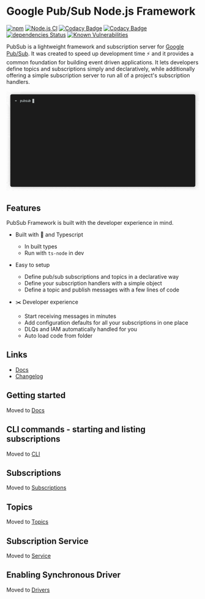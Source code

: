 # Google Pub/Sub Node.js Framework

[![npm](https://img.shields.io/npm/v/@honestfoodcompany/pubsub)](https://www.npmjs.com/package/@honestfoodcompany/pubsub)
[![Node.js CI](https://github.com/deliveryhero/hfc-pubsub/actions/workflows/build.yml/badge.svg)](https://github.com/deliveryhero/hfc-pubsub/actions/workflows/build.yml)
[![Codacy Badge](https://app.codacy.com/project/badge/Grade/70fe253d1da34e8aa16bf37ae613d2fe)](https://www.codacy.com?utm_source=github.com&utm_medium=referral&utm_content=deliveryhero/hfc-pubsub&utm_campaign=Badge_Grade)
[![Codacy Badge](https://app.codacy.com/project/badge/Coverage/70fe253d1da34e8aa16bf37ae613d2fe)](https://www.codacy.com?utm_source=github.com&utm_medium=referral&utm_content=deliveryhero/hfc-pubsub&utm_campaign=Badge_Coverage)
[![dependencies Status](https://status.david-dm.org/gh/deliveryhero/hfc-pubsub.svg)](https://david-dm.org/deliveryhero/hfc-pubsub)
[![Known Vulnerabilities](https://snyk.io/test/github/deliveryhero/hfc-pubsub/badge.svg)](https://snyk.io/test/github/deliveryhero/hfc-pubsub/)

PubSub is a lightweight framework and subscription server for [Google Pub/Sub](https://cloud.google.com/pubsub). It was created to speed up development time ⚡️ and it provides a common foundation for building event driven applications. It lets developers define topics and subscriptions simply and declaratively, while additionally offering a simple subscription server to run all of a project's subscription handlers.

![demo of subscription service starting through cli](https://github.com/deliveryhero/hfc-pubsub/raw/main/static/img/demo.gif)

## Features

PubSub Framework is built with the developer experience in mind.

- Built with 💚 and Typescript
  - In built types
  - Run with `ts-node` in dev

- Easy to setup
  - Define pub/sub subscriptions and topics in a declarative way
  - Define your subscription handlers with a simple object
  - Define a topic and publish messages with a few lines of code

- ✂️ Developer experience
  - Start receiving messages in minutes
  - Add configuration defaults for all your subscriptions in one place
  - DLQs and IAM automatically handled for you
  - Auto load code from folder

## Links

- [Docs](https://deliveryhero.github.io/hfc-pubsub/)
- [Changelog](https://deliveryhero.github.io/hfc-pubsub/changelog)

## Getting started

Moved to [Docs](https://deliveryhero.github.io/hfc-pubsub/getting-started/installation)

## CLI commands - starting and listing subscriptions

Moved to [CLI](https://deliveryhero.github.io/hfc-pubsub/cli)

## Subscriptions

Moved to [Subscriptions](https://deliveryhero.github.io/hfc-pubsub/subscribing/subscriptions)

## Topics

Moved to [Topics](https://deliveryhero.github.io/hfc-pubsub/publishing/topics)

## Subscription Service

Moved to [Service](https://deliveryhero.github.io/hfc-pubsub/server/service)

## Enabling Synchronous Driver

Moved to [Drivers](https://deliveryhero.github.io/hfc-pubsub/drivers)
